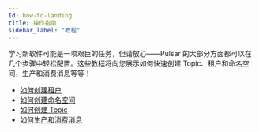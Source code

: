 ```yaml
---
Id: how-to-landing
title: 操作指南
sidebar_label: "教程"
---
```



学习新软件可能是一项艰巨的任务，但请放心——Pulsar 的大部分方面都可以在几个步骤中轻松配置。这些教程将向您展示如何快速创建 Topic、租户和命名空间，生产和消费消息等等！

- [如何创建租户](tutorials-tenant.md)
- [如何创建命名空间](tutorials-namespace.md)
- [如何创建 Topic](tutorials-topic.md)
- [如何生产和消费消息](tutorials-produce-consume.md)